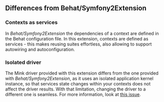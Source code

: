 ## Differences from Behat/Symfony2Extension

### Contexts as services

In _Behat/Symfony2Extension_ the dependencies of a context are defined in the Behat configuration file. In this extension,
contexts are defined as services - this makes reusing suites effortless, also allowing to support autowiring and autoconfiguration.

### Isolated driver

The Mink driver provided with this extension differs from the one provided with _Behat/Symfony2Extension_,
as it uses an isolated application kernel instance, so that services state changes within your contexts does not affect 
the driver results. With that limitation, changing the driver to a different one is seamless. For more information, look
at [this issue](https://github.com/Behat/Symfony2Extension/issues/112).
